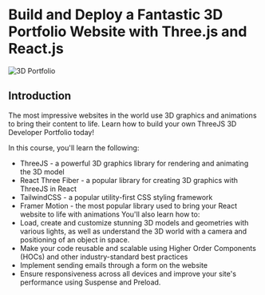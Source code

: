 # Build and Deploy a Fantastic 3D Portfolio Website with Three.js and React.js
![3D Portfolio]((https://ibb.co/zNXtvkd))

## Introduction
The most impressive websites in the world use 3D graphics and animations to bring their content to life. Learn how to build your own ThreeJS 3D Developer Portfolio today! 
 
In this course, you'll learn the following:
- ThreeJS - a powerful 3D graphics library for rendering and animating the 3D model
- React Three Fiber - a popular library for creating 3D graphics with ThreeJS in React
- TailwindCSS - a popular utility-first CSS styling framework
- Framer Motion - the most popular library used to bring your React website to life with animations
You'll also learn how to:
- Load, create and customize stunning 3D models and geometries with various lights, as well as understand the 3D world with a camera and positioning of an object in space.
- Make your code reusable and scalable using Higher Order Components (HOCs) and other industry-standard best practices
- Implement sending emails through a form on the website
- Ensure responsiveness across all devices and improve your site's performance using Suspense and Preload.
